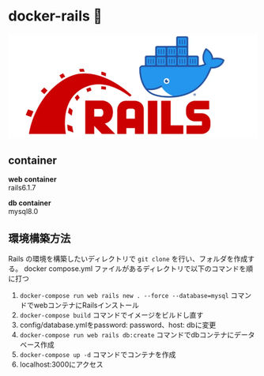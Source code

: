# docker-rails 🐳

![ホーム画面](images/rails-docker.webp)

## container

**web container**<br>
rails6.1.7

**db container**<br>
mysql8.0


## 環境構築方法
Rails の環境を構築したいディレクトリで `git clone` を行い、フォルダを作成する。
docker compose.yml ファイルがあるディレクトリで以下のコマンドを順に打つ

1. `docker-compose run web rails new . --force --database=mysql` コマンドでwebコンテナにRailsインストール
2. `docker-compose build` コマンドでイメージをビルドし直す
3. config/database.ymlをpassword: password、host: dbに変更
4. `docker-compose run web rails db:create` コマンドでdbコンテナにデータベース作成
5. `docker-compose up -d` コマンドでコンテナを作成
6. localhost:3000にアクセス
